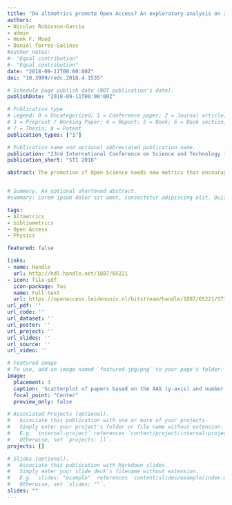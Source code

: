 ```yaml
---
title: "Do altmetrics promote Open Access? An exploratory analysis on altmetric differences between types of access in the field of Physics"
authors:
- Nicolas Robinson-Garcia
- admin
- Henk F. Moed
- Daniel Torres-Salinas
#author_notes:
#- "Equal contribution"
#- "Equal contribution"
date: "2018-09-11T00:00:00Z"
doi: "10.3989/redc.2018.4.1535"

# Schedule page publish date (NOT publication's date).
publishDate: "2018-09-11T00:00:00Z"

# Publication type.
# Legend: 0 = Uncategorized; 1 = Conference paper; 2 = Journal article;
# 3 = Preprint / Working Paper; 4 = Report; 5 = Book; 6 = Book section;
# 7 = Thesis; 8 = Patent
publication_types: ["1"]

# Publication name and optional abbreviated publication name.
publication: "23rd International Conference on Science and Technology Indicators"
publication_short: "STI 2018"

abstract: The promotion of Open Science needs new metrics that encourage openness in scientific practices, and can help institutions to monitor it. In 2017, the European Commission (EC) created an Expert Group with the task of informing the commission on the possibility of including altmetric indicators as potential metrics that could foster and monitor open science advancements, but it failed to show how these metrics can help to foster Open Science. The current paper analyses differences in altmetric scores between Green OA publications, Gold OA publications and non OA publications. The goal of the paper is to empirically study whether altmetric indicators reinforce Open Access practices regardless of the type of access. We report a preliminary analysis based on two Physics journals. Our results show that gold OA documents are best covered in Altmetric.com and receive higher mentions than documents with other types of access. This is especially troublesome in the case of green OA, as it reflects that altmetric indicators do promote a very specific type of access closely linked with the publishing industry.


# Summary. An optional shortened abstract.
#summary: Lorem ipsum dolor sit amet, consectetur adipiscing elit. Duis posuere tellus ac convallis placerat. Proin tincidunt magna sed ex sollicitudin condimentum.

tags:
- Altmetrics
- bibliometrics
- Open Access
- Physics

featured: false

links:
- name: Handle
  url: http://hdl.handle.net/1887/65221
- icon: file-pdf
  icon-package: fas
  name: Full-text
  url: https://openaccess.leidenuniv.nl/bitstream/handle/1887/65221/STI2018_paper_154.pdf
url_pdf: ''
url_code: ''
url_dataset: ''
url_poster: ''
url_project: ''
url_slides: ''
url_source: ''
url_video: ''

# Featured image
# To use, add an image named `featured.jpg/png` to your page's folder. 
image:
  placement: 3
  caption: 'Scatterplot of papers based on the AAS (y-axis) and number of citations (x-axis) and type of access'
  focal_point: "Center"
  preview_only: false

# Associated Projects (optional).
#   Associate this publication with one or more of your projects.
#   Simply enter your project's folder or file name without extension.
#   E.g. `internal-project` references `content/project/internal-project/index.md`.
#   Otherwise, set `projects: []`.
projects: []

# Slides (optional).
#   Associate this publication with Markdown slides.
#   Simply enter your slide deck's filename without extension.
#   E.g. `slides: "example"` references `content/slides/example/index.md`.
#   Otherwise, set `slides: ""`.
slides: ""
---
```

